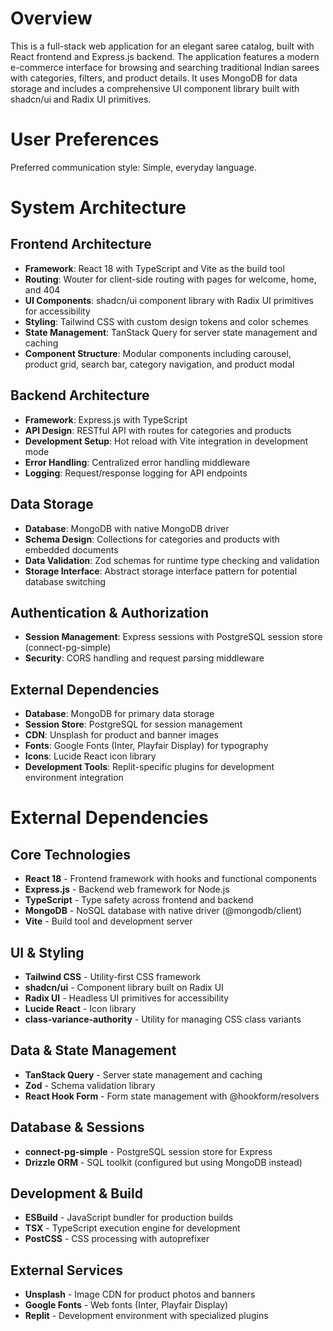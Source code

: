 # Overview

This is a full-stack web application for an elegant saree catalog, built with React frontend and Express.js backend. The application features a modern e-commerce interface for browsing and searching traditional Indian sarees with categories, filters, and product details. It uses MongoDB for data storage and includes a comprehensive UI component library built with shadcn/ui and Radix UI primitives.

# User Preferences

Preferred communication style: Simple, everyday language.

# System Architecture

## Frontend Architecture
- **Framework**: React 18 with TypeScript and Vite as the build tool
- **Routing**: Wouter for client-side routing with pages for welcome, home, and 404
- **UI Components**: shadcn/ui component library with Radix UI primitives for accessibility
- **Styling**: Tailwind CSS with custom design tokens and color schemes
- **State Management**: TanStack Query for server state management and caching
- **Component Structure**: Modular components including carousel, product grid, search bar, category navigation, and product modal

## Backend Architecture
- **Framework**: Express.js with TypeScript
- **API Design**: RESTful API with routes for categories and products
- **Development Setup**: Hot reload with Vite integration in development mode
- **Error Handling**: Centralized error handling middleware
- **Logging**: Request/response logging for API endpoints

## Data Storage
- **Database**: MongoDB with native MongoDB driver
- **Schema Design**: Collections for categories and products with embedded documents
- **Data Validation**: Zod schemas for runtime type checking and validation
- **Storage Interface**: Abstract storage interface pattern for potential database switching

## Authentication & Authorization
- **Session Management**: Express sessions with PostgreSQL session store (connect-pg-simple)
- **Security**: CORS handling and request parsing middleware

## External Dependencies
- **Database**: MongoDB for primary data storage
- **Session Store**: PostgreSQL for session management
- **CDN**: Unsplash for product and banner images
- **Fonts**: Google Fonts (Inter, Playfair Display) for typography
- **Icons**: Lucide React icon library
- **Development Tools**: Replit-specific plugins for development environment integration

# External Dependencies

## Core Technologies
- **React 18** - Frontend framework with hooks and functional components
- **Express.js** - Backend web framework for Node.js
- **TypeScript** - Type safety across frontend and backend
- **MongoDB** - NoSQL database with native driver (@mongodb/client)
- **Vite** - Build tool and development server

## UI & Styling
- **Tailwind CSS** - Utility-first CSS framework
- **shadcn/ui** - Component library built on Radix UI
- **Radix UI** - Headless UI primitives for accessibility
- **Lucide React** - Icon library
- **class-variance-authority** - Utility for managing CSS class variants

## Data & State Management
- **TanStack Query** - Server state management and caching
- **Zod** - Schema validation library
- **React Hook Form** - Form state management with @hookform/resolvers

## Database & Sessions
- **connect-pg-simple** - PostgreSQL session store for Express
- **Drizzle ORM** - SQL toolkit (configured but using MongoDB instead)

## Development & Build
- **ESBuild** - JavaScript bundler for production builds
- **TSX** - TypeScript execution engine for development
- **PostCSS** - CSS processing with autoprefixer

## External Services
- **Unsplash** - Image CDN for product photos and banners
- **Google Fonts** - Web fonts (Inter, Playfair Display)
- **Replit** - Development environment with specialized plugins